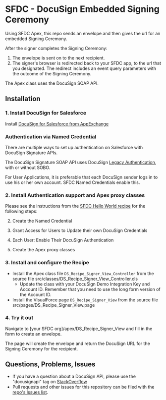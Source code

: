 # SFDC - DocuSign Embedded Signing Ceremony
Using SFDC Apex, this repo sends an envelope and then gives the url for an embedded Signing Ceremony. 

After the signer completes the Signing Ceremony:

1. The envelope is sent on to the next recipient.
1. The signer's browser is redirected back to your SFDC app, to the url that you designated.
The redirect includes an event query parameters with the outcome of the Signing Ceremony.

The Apex class uses the DocuSign SOAP API.

## Installation 

### 1. Install DocuSign for Salesforce
Install [DocuSign for Salesforce from AppExchange](https://appexchange.salesforce.com/listingDetail?listingId=a0N30000001taX4EAI) 

### Authentication via Named Credential
There are multiple ways to set up authentication on Salesforce with DocuSign Signature APIs.

The DocuSign Signature SOAP API uses DocuSign [Legacy Authentication](https://docs.docusign.com/esign/guide/authentication/legacy_auth.html), with or without SOBO.

For User Applications, it is preferable that each DocuSign sender logs in to use his or her own account. SFDC Named Credentials enable this.
 
### 2. Install Authentication support and Apex proxy classes
Please see the instructions from the [SFDC Hello World recipe](https://github.com/docusign/sfdc-recipe-hello-world/blob/master/README.md) for the following steps:

2. Create the Named Credential

3. Grant Access for Users to Update their own DocuSign Credentials

4. Each User: Enable Their DocuSign Authentication

5. Create the Apex proxy classes

### 3. Install and configure the Recipe

* Install the Apex class file `DS_Recipe_Signer_View_Controller` from the source file src/classes/DS_Recipe_Signer_View_Controller.cls
  * Update the class with your DocuSign Demo Integration Key and Account ID.
    Remember that you need to use the long form version of the Account ID.
* Install the VisualForce page `DS_Recipe_Signer_View` from the source file src/pages/DS_Recipe_Signer_View.page

### 4. Try it out
Navigate to \[your SFDC org\]/apex/DS_Recipe_Signer_View and fill in the form to create an envelope.

The page will create the envelope and return the DocuSign URL for the Signing Ceremony for the recipient.

## Questions, Problems, Issues
* If you have a question about a DocuSign API, please use the "docusignapi" tag on [StackOverflow](http://www.stackoverflow.com)
* Pull requests and other issues for this repository can be filed with the [repo's Issues list](https://github.com/docusign/sfdc-recipe-embedded-signing/issues).
